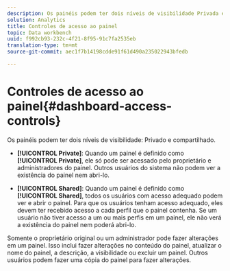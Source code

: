 ```yaml
---
description: Os painéis podem ter dois níveis de visibilidade Privada e Compartilhada.
solution: Analytics
title: Controles de acesso ao painel
topic: Data workbench
uuid: f992cb93-232c-4f21-8f95-91c7fa2535eb
translation-type: tm+mt
source-git-commit: aec1f7b14198cdde91f61d490a235022943bfedb

---
```



# Controles de acesso ao painel{#dashboard-access-controls}

Os painéis podem ter dois níveis de visibilidade: Privado e compartilhado.

* **[!UICONTROL Private]**: Quando um painel é definido como **[!UICONTROL Private]**, ele só pode ser acessado pelo proprietário e administradores do painel. Outros usuários do sistema não podem ver a existência do painel nem abri-lo.

* **[!UICONTROL Shared]**: Quando um painel é definido como **[!UICONTROL Shared]**, todos os usuários com acesso adequado podem ver e abrir o painel. Para que os usuários tenham acesso adequado, eles devem ter recebido acesso a cada perfil que o painel contenha. Se um usuário não tiver acesso a um ou mais perfis em um painel, ele não verá a existência do painel nem poderá abri-lo.

Somente o proprietário original ou um administrador pode fazer alterações em um painel. Isso inclui fazer alterações no conteúdo do painel, atualizar o nome do painel, a descrição, a visibilidade ou excluir um painel. Outros usuários podem fazer uma cópia do painel para fazer alterações.

